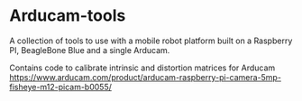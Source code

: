 # Arducam-tools
A collection of tools to use with a mobile robot platform built on a Raspberry PI, BeagleBone Blue and a single Arducam.

Contains code to calibrate intrinsic and distortion matrices for Arducam https://www.arducam.com/product/arducam-raspberry-pi-camera-5mp-fisheye-m12-picam-b0055/


